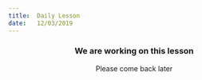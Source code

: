 ```yaml
---
title:  Daily Lesson
date:   12/03/2019
---
```


### <center>We are working on this lesson</center>
<center>Please come back later</center>